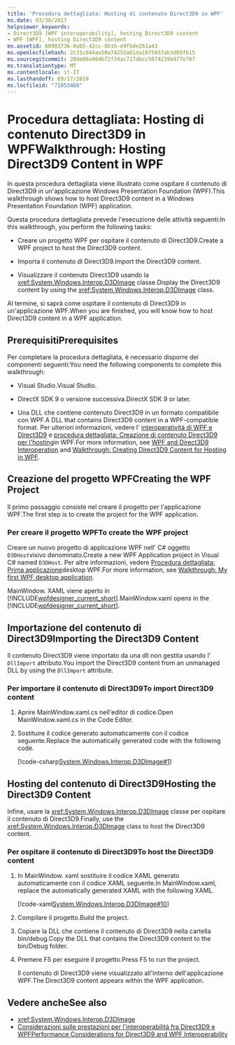 ```yaml
---
title: 'Procedura dettagliata: Hosting di contenuto Direct3D9 in WPF'
ms.date: 03/30/2017
helpviewer_keywords:
- Direct3D9 [WPF interoperability], hosting Direct3D9 content
- WPF [WPF], hosting Direct3D9 content
ms.assetid: 60983736-0ab5-42cc-8b16-e9fbde261a43
ms.openlocfilehash: 2c31c044aa50a74255a61da1675037ab3d09f615
ms.sourcegitcommit: 289e06e904b72f34ac717dbcc5074239b977e707
ms.translationtype: MT
ms.contentlocale: it-IT
ms.lasthandoff: 09/17/2019
ms.locfileid: "71053460"
---
```

# <a name="walkthrough-hosting-direct3d9-content-in-wpf"></a><span data-ttu-id="b1b21-102">Procedura dettagliata: Hosting di contenuto Direct3D9 in WPF</span><span class="sxs-lookup"><span data-stu-id="b1b21-102">Walkthrough: Hosting Direct3D9 Content in WPF</span></span>

<span data-ttu-id="b1b21-103">In questa procedura dettagliata viene illustrato come ospitare il contenuto di Direct3D9 in un'applicazione Windows Presentation Foundation (WPF).</span><span class="sxs-lookup"><span data-stu-id="b1b21-103">This walkthrough shows how to host Direct3D9 content in a Windows Presentation Foundation (WPF) application.</span></span>

<span data-ttu-id="b1b21-104">Questa procedura dettagliata prevede l'esecuzione delle attività seguenti:</span><span class="sxs-lookup"><span data-stu-id="b1b21-104">In this walkthrough, you perform the following tasks:</span></span>

- <span data-ttu-id="b1b21-105">Creare un progetto WPF per ospitare il contenuto di Direct3D9.</span><span class="sxs-lookup"><span data-stu-id="b1b21-105">Create a WPF project to host the Direct3D9 content.</span></span>

- <span data-ttu-id="b1b21-106">Importa il contenuto di Direct3D9.</span><span class="sxs-lookup"><span data-stu-id="b1b21-106">Import the Direct3D9 content.</span></span>

- <span data-ttu-id="b1b21-107">Visualizzare il contenuto Direct3D9 usando la <xref:System.Windows.Interop.D3DImage> classe.</span><span class="sxs-lookup"><span data-stu-id="b1b21-107">Display the Direct3D9 content by using the <xref:System.Windows.Interop.D3DImage> class.</span></span>

 <span data-ttu-id="b1b21-108">Al termine, si saprà come ospitare il contenuto di Direct3D9 in un'applicazione WPF.</span><span class="sxs-lookup"><span data-stu-id="b1b21-108">When you are finished, you will know how to host Direct3D9 content in a WPF application.</span></span>

## <a name="prerequisites"></a><span data-ttu-id="b1b21-109">Prerequisiti</span><span class="sxs-lookup"><span data-stu-id="b1b21-109">Prerequisites</span></span>

<span data-ttu-id="b1b21-110">Per completare la procedura dettagliata, è necessario disporre dei componenti seguenti:</span><span class="sxs-lookup"><span data-stu-id="b1b21-110">You need the following components to complete this walkthrough:</span></span>

- <span data-ttu-id="b1b21-111">Visual Studio.</span><span class="sxs-lookup"><span data-stu-id="b1b21-111">Visual Studio.</span></span>

- <span data-ttu-id="b1b21-112">DirectX SDK 9 o versione successiva.</span><span class="sxs-lookup"><span data-stu-id="b1b21-112">DirectX SDK 9 or later.</span></span>

- <span data-ttu-id="b1b21-113">Una DLL che contiene contenuto Direct3D9 in un formato compatibile con WPF.</span><span class="sxs-lookup"><span data-stu-id="b1b21-113">A DLL that contains Direct3D9 content in a WPF-compatible format.</span></span> <span data-ttu-id="b1b21-114">Per ulteriori informazioni, vedere l' [interoperatività di WPF e Direct3D9](wpf-and-direct3d9-interoperation.md) e [procedura dettagliata: Creazione di contenuto Direct3D9 per l'hosting](walkthrough-creating-direct3d9-content-for-hosting-in-wpf.md)in WPF.</span><span class="sxs-lookup"><span data-stu-id="b1b21-114">For more information, see [WPF and Direct3D9 Interoperation](wpf-and-direct3d9-interoperation.md) and [Walkthrough: Creating Direct3D9 Content for Hosting in WPF](walkthrough-creating-direct3d9-content-for-hosting-in-wpf.md).</span></span>

## <a name="creating-the-wpf-project"></a><span data-ttu-id="b1b21-115">Creazione del progetto WPF</span><span class="sxs-lookup"><span data-stu-id="b1b21-115">Creating the WPF Project</span></span>

<span data-ttu-id="b1b21-116">Il primo passaggio consiste nel creare il progetto per l'applicazione WPF.</span><span class="sxs-lookup"><span data-stu-id="b1b21-116">The first step is to create the project for the WPF application.</span></span>

### <a name="to-create-the-wpf-project"></a><span data-ttu-id="b1b21-117">Per creare il progetto WPF</span><span class="sxs-lookup"><span data-stu-id="b1b21-117">To create the WPF project</span></span>

<span data-ttu-id="b1b21-118">Creare un nuovo progetto di applicazione WPF nell' C# oggetto `D3DHost`visivo denominato.</span><span class="sxs-lookup"><span data-stu-id="b1b21-118">Create a new WPF Application project in Visual C# named `D3DHost`.</span></span> <span data-ttu-id="b1b21-119">Per altre informazioni, vedere [Procedura dettagliata: Prima applicazione](../getting-started/walkthrough-my-first-wpf-desktop-application.md)desktop WPF.</span><span class="sxs-lookup"><span data-stu-id="b1b21-119">For more information, see [Walkthrough: My first WPF desktop application](../getting-started/walkthrough-my-first-wpf-desktop-application.md).</span></span>

<span data-ttu-id="b1b21-120">MainWindow. XAML viene aperto in [!INCLUDE[wpfdesigner_current_short](../../../../includes/wpfdesigner-current-short-md.md)].</span><span class="sxs-lookup"><span data-stu-id="b1b21-120">MainWindow.xaml opens in the [!INCLUDE[wpfdesigner_current_short](../../../../includes/wpfdesigner-current-short-md.md)].</span></span>

## <a name="importing-the-direct3d9-content"></a><span data-ttu-id="b1b21-121">Importazione del contenuto di Direct3D9</span><span class="sxs-lookup"><span data-stu-id="b1b21-121">Importing the Direct3D9 Content</span></span>

<span data-ttu-id="b1b21-122">Il contenuto Direct3D9 viene importato da una dll non gestita usando l' `DllImport` attributo.</span><span class="sxs-lookup"><span data-stu-id="b1b21-122">You import the Direct3D9 content from an unmanaged DLL by using the `DllImport` attribute.</span></span>

### <a name="to-import-direct3d9-content"></a><span data-ttu-id="b1b21-123">Per importare il contenuto di Direct3D9</span><span class="sxs-lookup"><span data-stu-id="b1b21-123">To import Direct3D9 content</span></span>

1. <span data-ttu-id="b1b21-124">Aprire MainWindow.xaml.cs nell'editor di codice.</span><span class="sxs-lookup"><span data-stu-id="b1b21-124">Open MainWindow.xaml.cs in the Code Editor.</span></span>

2. <span data-ttu-id="b1b21-125">Sostituire il codice generato automaticamente con il codice seguente.</span><span class="sxs-lookup"><span data-stu-id="b1b21-125">Replace the automatically generated code with the following code.</span></span>

    [!code-csharp[System.Windows.Interop.D3DImage#1](~/samples/snippets/csharp/VS_Snippets_Wpf/System.Windows.Interop.D3DImage/CS/window1.xaml.cs#1)]

## <a name="hosting-the-direct3d9-content"></a><span data-ttu-id="b1b21-126">Hosting del contenuto di Direct3D9</span><span class="sxs-lookup"><span data-stu-id="b1b21-126">Hosting the Direct3D9 Content</span></span>

<span data-ttu-id="b1b21-127">Infine, usare la <xref:System.Windows.Interop.D3DImage> classe per ospitare il contenuto di Direct3D9.</span><span class="sxs-lookup"><span data-stu-id="b1b21-127">Finally, use the <xref:System.Windows.Interop.D3DImage> class to host the Direct3D9 content.</span></span>

### <a name="to-host-the-direct3d9-content"></a><span data-ttu-id="b1b21-128">Per ospitare il contenuto di Direct3D9</span><span class="sxs-lookup"><span data-stu-id="b1b21-128">To host the Direct3D9 content</span></span>

1. <span data-ttu-id="b1b21-129">In MainWindow. xaml sostituire il codice XAML generato automaticamente con il codice XAML seguente.</span><span class="sxs-lookup"><span data-stu-id="b1b21-129">In MainWindow.xaml, replace the automatically generated XAML with the following XAML.</span></span>

    [!code-xaml[System.Windows.Interop.D3DImage#10](~/samples/snippets/csharp/VS_Snippets_Wpf/System.Windows.Interop.D3DImage/CS/window1.xaml#10)]

2. <span data-ttu-id="b1b21-130">Compilare il progetto.</span><span class="sxs-lookup"><span data-stu-id="b1b21-130">Build the project.</span></span>

3. <span data-ttu-id="b1b21-131">Copiare la DLL che contiene il contenuto di Direct3D9 nella cartella bin/debug.</span><span class="sxs-lookup"><span data-stu-id="b1b21-131">Copy the DLL that contains the Direct3D9 content to the bin/Debug folder.</span></span>

4. <span data-ttu-id="b1b21-132">Premere F5 per eseguire il progetto.</span><span class="sxs-lookup"><span data-stu-id="b1b21-132">Press F5 to run the project.</span></span>

    <span data-ttu-id="b1b21-133">Il contenuto di Direct3D9 viene visualizzato all'interno dell'applicazione WPF.</span><span class="sxs-lookup"><span data-stu-id="b1b21-133">The Direct3D9 content appears within the WPF application.</span></span>

## <a name="see-also"></a><span data-ttu-id="b1b21-134">Vedere anche</span><span class="sxs-lookup"><span data-stu-id="b1b21-134">See also</span></span>

- <xref:System.Windows.Interop.D3DImage>
- [<span data-ttu-id="b1b21-135">Considerazioni sulle prestazioni per l'interoperabilità fra Direct3D9 e WPF</span><span class="sxs-lookup"><span data-stu-id="b1b21-135">Performance Considerations for Direct3D9 and WPF Interoperability</span></span>](performance-considerations-for-direct3d9-and-wpf-interoperability.md)
